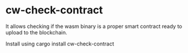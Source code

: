 # cw-check-contract

It allows checking if the wasm binary is a proper smart contract ready to upload to the blockchain.

Install using 
cargo install cw-check-contract
